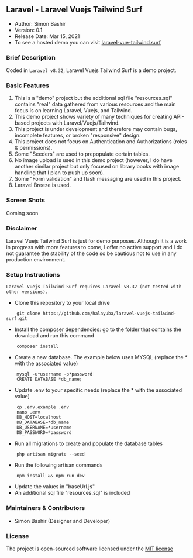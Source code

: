 ## Laravel - Laravel Vuejs Tailwind Surf

- Author: Simon Bashir
- Version: 0.1
- Release Date: Mar 15, 2021
- To see a hosted demo you can visit [laravel-vue-tailwind.surf](http://laravel-vue-tailwind.surf)

### Brief Description
Coded in `Laravel v8.32`, Laravel Vuejs Tailwind Surf is a demo project.

### Basic Features
1. This is a "demo" project but the additional sql file "resources.sql" contains "real" data gathered from various resources and the main focus is on learning Laravel, Vuejs, and Tailwind.
2. This demo project shows variety of many techniques for creating API-based projects with Laravel/Vuejs/Tailwind.
3. This project is under development and therefore may contain bugs, incomplete features, or broken "responsive" design.
4. This project does not focus on Authentication and Authorizations (roles & permissions).
5. Some "Seeders" are used to prepopulate certain tables.
6. No image upload is used in this demo project (however, I do have another similar project but only focused on library books with image handling that I plan to push up soon).
7. Some "Form validation" and flash messaging are used in this project.
8. Laravel Breeze is used.

### Screen Shots
Coming soon


### Disclaimer
Laravel Vuejs Tailwind Surf is just for demo purposes. Although it is a work in progress with more features to come, I offer no active support and I do not guarantee the stability of the code so be cautious not to use in any production environment.

### Setup Instructions
```
Laravel Vuejs Tailwind Surf requires Laravel v8.32 (not tested with other versions).
```


* Clone this repository to your local drive
~~~
    git clone https://github.com/halayuba/laravel-vuejs-tailwind-surf.git
~~~
* Install the composer dependencies: go to the folder that contains the download and run this command
~~~
    composer install
~~~
* Create a new database. The example below uses MYSQL (replace the * with the associated value)
~~~
    mysql -u*username -p*password
    CREATE DATABASE *db_name;
~~~
* Update .env to your specific needs (replace the * with the associated value)
~~~
    cp .env.example .env
    nano .env
    DB_HOST=localhost
    DB_DATABASE=*db_name
    DB_USERNAME=*username
    DB_PASSWORD=*password
~~~
* Run all migrations to create and populate the database tables
~~~
    php artisan migrate --seed
~~~
* Run the following artisan commands
~~~
    npm install && npm run dev
~~~
* Update the values in "baseUrl.js"
* An additional sql file "resources.sql" is included


### Maintainers & Contributors
- Simon Bashir (Designer and Developer)

### License
The project is open-sourced software licensed under the [MIT license](http://opensource.org/licenses/MIT)
